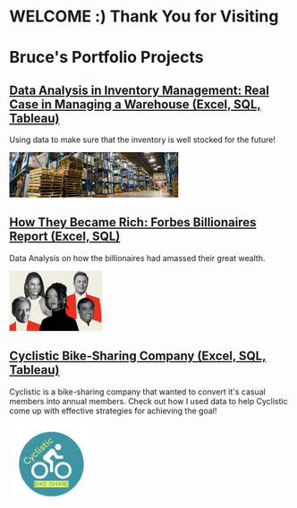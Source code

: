 # WELCOME :) Thank You for Visiting

# Bruce's Portfolio Projects

## [Data Analysis in Inventory Management: Real Case in Managing a Warehouse (Excel, SQL, Tableau)](inventory_management_report.html)
Using data to make sure that the inventory is well stocked for the future!

<img src="/images/inventory.jpg.webp" width="60%">

## [How They Became Rich: Forbes Billionaires Report (Excel, SQL)](forbes_billionaires_report.html)
Data Analysis on how the billionaires had amassed their great wealth. 

<img src="/images/billionaires.png" width="33%">

## [Cyclistic Bike-Sharing Company (Excel, SQL, Tableau)](cyclistic_report.html)
Cyclistic is a bike-sharing company that wanted to convert it's casual members into annual members. Check out how I used data to help Cyclistic come up with effective strategies for achieving the goal!

<img src="/images/cyclistic_logo.png" width="30%">
